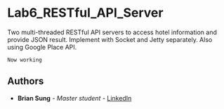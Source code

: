 # Lab6_RESTful_API_Server

Two multi-threaded RESTful API servers to access hotel information and provide JSON result. Implement with Socket and Jetty separately. Also using Google Place API.

```
Now working
```

## Authors

* **Brian Sung** - *Master student* - [LinkedIn](https://www.linkedin.com/in/brianisadog/)